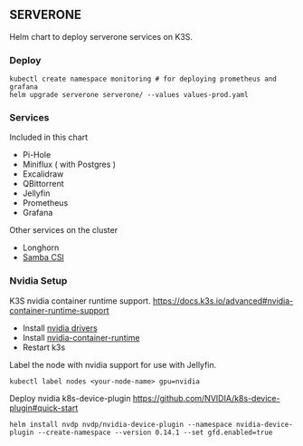 ## SERVERONE
Helm chart to deploy serverone services on K3S.

### Deploy
```
kubectl create namespace monitoring # for deploying prometheus and grafana
helm upgrade serverone serverone/ --values values-prod.yaml
```
### Services
Included in this chart
- Pi-Hole
- Miniflux ( with Postgres )
- Excalidraw
- QBittorrent
- Jellyfin
- Prometheus
- Grafana

Other services on the cluster
- Longhorn
- [Samba CSI](https://github.com/kubernetes-csi/csi-driver-smb)

### Nvidia Setup
K3S nvidia container runtime support. https://docs.k3s.io/advanced#nvidia-container-runtime-support
- Install [nvidia drivers](https://wiki.debian.org/NvidiaGraphicsDrivers)
- Install [nvidia-container-runtime](https://docs.nvidia.com/datacenter/cloud-native/container-toolkit/latest/install-guide.html)
- Restart k3s

Label the node with nvidia support for use with Jellyfin.
```
kubectl label nodes <your-node-name> gpu=nvidia
```
Deploy nvidia k8s-device-plugin
https://github.com/NVIDIA/k8s-device-plugin#quick-start

```
helm install nvdp nvdp/nvidia-device-plugin --namespace nvidia-device-plugin --create-namespace --version 0.14.1 --set gfd.enabled=true
```
